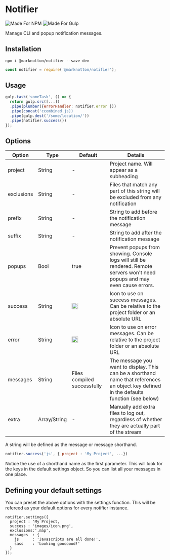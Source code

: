 # Notifier

![Made For NPM](https://img.shields.io/badge/Made%20for-NPM-orange.svg) ![Made For Gulp](https://img.shields.io/badge/Made%20for-Gulp-red.svg)

Manage CLI and popup notification messages.

## Installation
```
npm i @marknotton/notifier --save-dev
```
```js
const notifier = require('@marknotton/notifier');
```

## Usage
```js
gulp.task('someTask', () => {
  return gulp.src([...])
  .pipe(plumber({errorHandler: notifier.error }))
  .pipe(concat('ccombined.js))
  .pipe(gulp.dest('/some/location/'))
  .pipe(notifier.success())
});
```

## Options
| Option | Type | Default | Details |
|--|--|--|--|
| project    | String | - | Project name. Will appear as a subheading |
| exclusions | String | - | Files that match any part of this string will be excluded from any notification |
| prefix     | String | - | String to add before the notification message |
| suffix     | String | - | String to add after the notification message |
| popups     | Bool   | true | Prevent popups from showing. Console logs will still be rendered. Remote servers won't need popups and may even cause errors. |
| success    | String | <img src="https://i.imgur.com/G6fTWAs.png" alt="Success" align="left" height="20" /> | Icon to use on success messages. Can be relative to the project folder or an absolute URL |
| error      | String | <img src="https://i.imgur.com/VsfiLjV.png" alt="Success" align="left" height="20" /> | Icon to use on error messages. Can be relative to the project folder or an absolute URL |
| messages   | String | Files compiled successfully | The message you want to display. This can be a shorthand name that references an object key defined in the defaults function (see below)   |
| extra      | Array/String| - | Manually add extra files to log out, regardless of whether they are  actually part of the stream |

A string will be defined as the message or message shorthand.

```js
notifier.success('js', { project : 'My Project', ...})
```
Notice the use of a shorthand name as the first parameter. This will look for the keys in the default settings object. So you can list all your messages in one place.

## Defining your default settings

You can preset the above options with the settings function. This will be refereed as your default options for every notifier instance.
```
notifier.settings({
  project : 'My Project,
  success : 'images/icon.png',
  exclusions:'.map',
  messages  : {
    js      : 'Javascripts are all done!',
    sass    : 'Looking gooooood!'
  }
});
```
